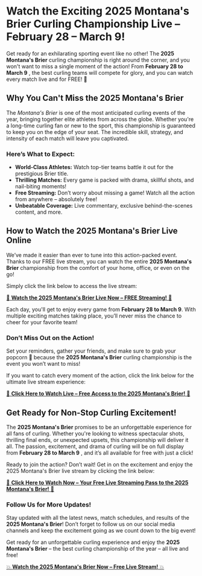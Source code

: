 # Watch the Exciting 2025 Montana's Brier Curling Championship Live – February 28 – March 9!

Get ready for an exhilarating sporting event like no other! The **2025 Montana's Brier** curling championship is right around the corner, and you won't want to miss a single moment of the action! From **February 28 to March 9** , the best curling teams will compete for glory, and you can watch every match live and for FREE! 🎉

## Why You Can't Miss the 2025 Montana's Brier

The _Montana's Brier_ is one of the most anticipated curling events of the year, bringing together elite athletes from across the globe. Whether you're a long-time curling fan or new to the sport, this championship is guaranteed to keep you on the edge of your seat. The incredible skill, strategy, and intensity of each match will leave you captivated.

### Here’s What to Expect:

- **World-Class Athletes:** Watch top-tier teams battle it out for the prestigious Brier title.
- **Thrilling Matches:** Every game is packed with drama, skillful shots, and nail-biting moments!
- **Free Streaming:** Don’t worry about missing a game! Watch all the action from anywhere – absolutely free!
- **Unbeatable Coverage:** Live commentary, exclusive behind-the-scenes content, and more.

## How to Watch the 2025 Montana's Brier Live Online

We’ve made it easier than ever to tune into this action-packed event. Thanks to our FREE live stream, you can watch the entire **2025 Montana's Brier** championship from the comfort of your home, office, or even on the go!

Simply click the link below to access the live stream:

[🔴 **Watch the 2025 Montana's Brier Live Now – FREE Streaming!** 🔴](https://tinyurl.com/livestreamfreeo?st=2025montanasbrier&si=gh)

Each day, you'll get to enjoy every game from **February 28 to March 9**. With multiple exciting matches taking place, you’ll never miss the chance to cheer for your favorite team!

### Don’t Miss Out on the Action!

Set your reminders, gather your friends, and make sure to grab your popcorn 🍿 because the **2025 Montana's Brier** curling championship is the event you won’t want to miss!

If you want to catch every moment of the action, click the link below for the ultimate live stream experience:

[🎥 **Click Here to Watch Live – Free Access to the 2025 Montana's Brier!** 🎥](https://tinyurl.com/livestreamfreeo?st=2025montanasbrier&si=gh)

## Get Ready for Non-Stop Curling Excitement!

The **2025 Montana's Brier** promises to be an unforgettable experience for all fans of curling. Whether you're looking to witness spectacular shots, thrilling final ends, or unexpected upsets, this championship will deliver it all. The passion, excitement, and drama of curling will be on full display from **February 28 to March 9** , and it’s all available for free with just a click!

Ready to join the action? Don’t wait! Get in on the excitement and enjoy the 2025 Montana's Brier live stream by clicking the link below:

[🚨 **Click Here to Watch Now – Your Free Live Streaming Pass to the 2025 Montana's Brier!** 🚨](https://tinyurl.com/livestreamfreeo?st=2025montanasbrier&si=gh)

### Follow Us for More Updates!

Stay updated with all the latest news, match schedules, and results of the **2025 Montana's Brier**! Don’t forget to follow us on our social media channels and keep the excitement going as we count down to the big event!

Get ready for an unforgettable curling experience and enjoy the **2025 Montana's Brier** – the best curling championship of the year – all live and free!

[💥 **Watch the 2025 Montana's Brier Now – Free Live Stream!** 💥](https://tinyurl.com/livestreamfreeo?st=2025montanasbrier&si=gh)
